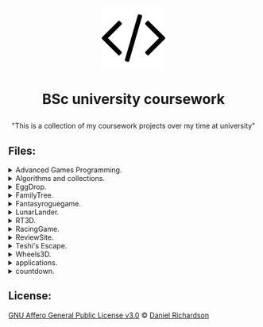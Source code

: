 
 <p align="center">
  <img src="images/icon.png"/>
</p>


#  <p align="center">BSc university coursework</p>
<p align="center">"This is a collection of my coursework projects over my time at university"</p>


## Files:

<details><summary>Advanced Games Programming.</summary>
<p>
 
<p align="center">
<img src="http://richardsondaniel.co.uk/wp-content/uploads/2015/05/AGP2.png"/>
</p>
 
# Advanced Games Programming

The Advanced Games Programming module taught advanced programming concepts in C++, graphics, networking and multi-threading. It was entirely assessed through practical coursework and gave students freedom to explore advanced topics that intrigued them. 
 
## Assignment

The assignment was in two parts. Part one was to implement an advanced topic and then create a lab as if you were teaching it to someone else. Part two was to take a much more advanced topic and implement it.
</p>
</details>

<details><summary>Algorithms and collections.</summary>
<p>
 
# Algorithms &amp; Collections &nbsp; 

The algorithms and collections module taught unsurprisingly algorithms and collections. It was assessed with both an exam and a coding assignment. All module tutorials and lectures were taught using Java and the Java Collection Framework. Even though the course until this point had only focused on C++ this gave students a new opportunity to better understand a new and popular language as well as learning fundamental concepts to computer science. 
 
## Assignment

The assignment was to take a basic binary tree implementation and extend it to be more efficient and useful. Then to compare it with the traditional binary tree found in the Java Collections Framework the `TreeSet`. Which is internally implemented as a binary search tree.

**Tasks**
* Implement Extended Binary Tree
* Insert elements at the root for better performance
* Compare with a Red Black Tree (`TreeSet`)
* Implement Serialization
</p>
</details>

<details><summary>EggDrop.</summary>
<p>

<p align="center">
<img src="http://richardsondaniel.co.uk/wp-content/uploads/2015/05/Screen-Shot-2015-05-30-at-14.39.43.png"/>
</p>

# Mobile Games Development

The mobile games development module was a crash course in web technologies to those with a more traditional programming background. Students were expected to write a 2D or 3D game using a popular JavaScript framework to showcase their understanding of basic web technologies. While the game that had to be developed did not need to be overly complex students had to meet a set of goals for their submission to be considered valid. It was a fun module that I really enjoyed. 
 
## Assignment

The assignment was rather simple. First students had to write a design brief which set out their project but this design brief was to be short and to the point. Then students just needed to develop it using good development practices and make a playable version available online. However to be a valid submission the game made must have two or more of the below listed features. 
 
</p>
</details>

<details><summary>FamilyTree.</summary>
<p>

# FamilyTree

The coursework was split into three sections the first section was to create the initial family tree class, it should be able to identify the current working family member partners to the family member children of the family member and siblings of selected family member, It should also a method to add a child to any member should they have a partner, this was accompanied by a tester class that would test these methods where functioning correctly.

For section two we where to expand upon our initial classes, we where to add an addPartner method to add a partner to any selected member should they be compatible, the display method should be updated to also display the entire family tree no just immediate family and finally a few extra smaller parameters.

Section three should add the ability using recursion for any person with in the tree at any point to have a child added to them should they also have a child instead of the family tree working down as it goes.
</p>
</details>

<details><summary>Fantasyroguegame.</summary>
<p>
 
# Game Engine Design

The game engine design module aimed to teach students design patterns and common coding patterns found in game engines. It also taught students inheritance found in C++ and common C++ advanced topics such as the standard template library known as STL. 

## Assignment

The assignment was to develop a prototype game that showed off good use of modern C++ and design patterns. The goal was not to create an awesome game but merely show off the concepts taught in the module. Additionally a report was required to describe the design and what features have been implemented along with a general report. 
</p>
</details>

<details><summary>LunarLander.</summary>
<p>
 
  <p align="center">
<img src="http://richardsondaniel.co.uk/wp-content/uploads/2015/05/screenshot1.jpg"/>
</p>
 
# LunarLander

This module would be our first real test of personal programming, we where given two tasks to choose from  the first was a cannon firing which would require proper gravity physics and the second was a Lunar lander simulation in which you would need to create a simulated landing on the moon with some included gravity physics. I chose the latter as I personally felt I would enjoy the task of simulating a low gravity landing, the task required that a random terrain be generated at the bottom of the screen with a section or two of flat terrain for landing and a Lander be spawned in a random location in the upper part of the screen the Lander would then have a limited amount of fuel in which to land safely.

## Assignment

The Lander must also have a “floaty” style to it, having a lower then earth style gravity always being pulled towards the surface of the moon. The lander’s fuel is limited as such to not make the game overly easy or overly hard it should give just enough fuel to make their decent or enough to set the lander on a correct trajectory towards a flat land. Should the lander pass throughout the left or right borders of the screen it will be transported to the opposite side of the screen, the top border is open as to let the lander have some extra height to play with, however going to high will also count as a death.
</p>
</details>

<details><summary>RT3D.</summary>
<p>
 
# Real Time 3D

The real time 3D module taught basic 3D graphics using an industry standard graphics library and programming language. Students learn the theoretical underpinnings of 3D graphics - from elementary viewing to scene graphs, gain a basic understanding of contemporary graphics hardware. It is assessed with a practical coursework where students develop a 3D demo and show it both to fellow students and module lectures. 

## Assignment

Using C++ and OpenGL students were to produce a 3D tech demo in which a player can control an animated character around a 3D,lit, environment. The demo should then be presented to students and module lectures and a 3D recording made available should our project fail to build on university machines. Students could investigate advanced graphics topics and if implemented students would receive extra marks although a basic level would still yield a pass. Along with the practical aspect the following elements were mandatory for a basic pass (C Grade). 

* Software design document
* Software project report
* User instructions
* Reasonable  coding standard.
* Use object oriented code 
</p>
</details>

<details><summary>RacingGame.</summary>
<p>
 
# Interactive Physical Modelling

The Interactive Physical Modelling module was about teaching basic physics to students which was assessed with an exam and a practical coursework. It was a chance for students to develop an understanding of how physics is simulated in both video games and wider computer software. While one of the more challenging modules it did provide a lot of opportunities to develop an interesting demo that proved students ability to take theoretical concepts and map them directly to software. 

## Assignment

The assignment was actually very simple. Make a physics demonstration in C++ with whatever technology you wanted. Providing you didn't use physics libraries as that would have been cheating. We were expected to work in teams with each members contribution made known through an individually submitted critical appraisal. The end playable demo should be the following.

* Replayable, with the option to vary parameters to show off effects
* Be written from scratch, no physics libraries allowed
* Show basic physics concepts such as gravity, velocity etc
</p>
</details>

<details><summary>ReviewSite.</summary>
<p>

# ReviewSite

The Computing Project was a module designed to allow students to work in teams to design a piece of software. The module assignment was actually just a design document and presentation. The module was more about developing professional skills rather than programming skills. When talking about professional skills I am of course talking about teamwork, communication, leadership and other professional qualities.

</p>
</details>

<details><summary>Teshi's Escape.</summary>
<p>
 
 <p align="center">
<img src="http://richardsondaniel.co.uk/wp-content/uploads/2015/05/Screen-Shot-2012-12-09-at-04.01.12.png.png"/>
</p>
 
# Teshi's Escape

The following module was to create any game in which we wished this could be something original or an emulation of some past game you may have the played, the objective was to create this game and then make a very brief design document with some additional level onto of the one level you will developing then to pitch your game to a set of producers (lecturers) and create a mockup of your game with game cover, disc art and a poster to go along with it
</p>
</details>

<details><summary>Wheels3D.</summary>
<p>
 
 <p align="center">
<img src="http://richardsondaniel.co.uk/wp-content/uploads/2015/05/wheel.png"/>
</p>
 
# Wheels3D

In the 3rd year of university there was a key module, the Games Technology Project which was a double module which spanned two trimesters. The module was an opportunity for students to develop a game prototype in C++ and has always been used by students as a chance to develop a portfolio piece. 
 
## Assignment

The assignment was rather simple. In the first trimester students were to write a report setting out the design of the game from both a software and design perspective. Students were then to pitch their idea to a panel of experts who would offer advice on how to implement the game or ideas for improvement. In trimester two students were to implement the game as set out in their design document and a live demonstration was required to show off the game to the module markers.
</p>
</details>

<details><summary>applications.</summary>
<p>
 
   <p align="center">
<img src="http://richardsondaniel.co.uk/wp-content/uploads/2015/05/Screen-Shot-2012-12-02-at-00.59.53.png"/>
</p>

# Java Applications

For this module we were shown how to do some basic level Java programming, for the end of the semester we where required to have created a series of mini applications such as a interest calculator and a change input calculator, and one major application which was called “countdown” this application would have to read read in a series of words from the dictionary varying from five to 8 letters long, all of the consonants in the alphabet and finally all of the vowels within the alphabet. The application user will then have to input eight characters from a series of vowels and consonants these eight characters will then be compared to our already inputted dictionary of words and all the words that can be formed using these words will be displayed.
</p>
</details>

<details><summary>countdown.</summary>
<p>
 
   <p align="center">
<img src="http://richardsondaniel.co.uk/wp-content/uploads/2015/05/Screen-Shot-2012-12-02-at-00.59.53.png"/>
</p>

# Java Applications

For this module we were shown how to do some basic level Java programming, for the end of the semester we where required to have created a series of mini applications such as a interest calculator and a change input calculator, and one major application which was called “countdown” this application would have to read read in a series of words from the dictionary varying from five to 8 letters long, all of the consonants in the alphabet and finally all of the vowels within the alphabet. The application user will then have to input eight characters from a series of vowels and consonants these eight characters will then be compared to our already inputted dictionary of words and all the words that can be formed using these words will be displayed.
</p>
</details>

## License:
 [GNU Affero General Public License v3.0](https://www.gnu.org/licenses/agpl-3.0.en.html) © [Daniel Richardson](github.com/RichardsonDaniel)
